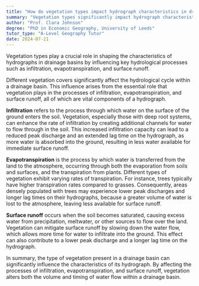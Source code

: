 ```yaml
---
title: "How do vegetation types impact hydrograph characteristics in drainage basins?"
summary: "Vegetation types significantly impact hydrograph characteristics in drainage basins by influencing infiltration, evapotranspiration, and surface runoff."
author: "Prof. Clara Johnson"
degree: "PhD in Economic Geography, University of Leeds"
tutor_type: "A-Level Geography Tutor"
date: 2024-07-21
---
```


Vegetation types play a crucial role in shaping the characteristics of hydrographs in drainage basins by influencing key hydrological processes such as infiltration, evapotranspiration, and surface runoff.

Different vegetation covers significantly affect the hydrological cycle within a drainage basin. This influence arises from the essential role that vegetation plays in the processes of infiltration, evapotranspiration, and surface runoff, all of which are vital components of a hydrograph.

**Infiltration** refers to the process through which water on the surface of the ground enters the soil. Vegetation, especially those with deep root systems, can enhance the rate of infiltration by creating additional channels for water to flow through in the soil. This increased infiltration capacity can lead to a reduced peak discharge and an extended lag time on the hydrograph, as more water is absorbed into the ground, resulting in less water available for immediate surface runoff.

**Evapotranspiration** is the process by which water is transferred from the land to the atmosphere, occurring through both the evaporation from soils and surfaces, and the transpiration from plants. Different types of vegetation exhibit varying rates of transpiration. For instance, trees typically have higher transpiration rates compared to grasses. Consequently, areas densely populated with trees may experience lower peak discharges and longer lag times on their hydrographs, because a greater volume of water is lost to the atmosphere, leaving less available for surface runoff.

**Surface runoff** occurs when the soil becomes saturated, causing excess water from precipitation, meltwater, or other sources to flow over the land. Vegetation can mitigate surface runoff by slowing down the water flow, which allows more time for water to infiltrate into the ground. This effect can also contribute to a lower peak discharge and a longer lag time on the hydrograph.

In summary, the type of vegetation present in a drainage basin can significantly influence the characteristics of its hydrograph. By affecting the processes of infiltration, evapotranspiration, and surface runoff, vegetation alters both the volume and timing of water flow within a drainage basin.
    